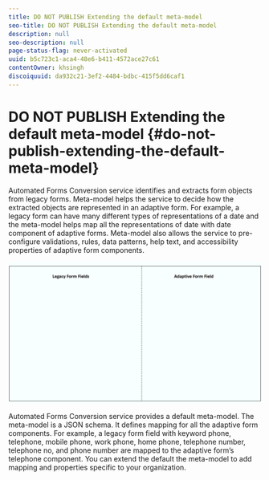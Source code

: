 ```yaml
---
title: DO NOT PUBLISH Extending the default meta-model
seo-title: DO NOT PUBLISH Extending the default meta-model
description: null
seo-description: null
page-status-flag: never-activated
uuid: b5c723c1-aca4-48e6-b411-4572ace27c61
contentOwner: khsingh
discoiquuid: da932c21-3ef2-4484-bdbc-415f5dd6caf1
---
```


# DO NOT PUBLISH Extending the default meta-model {#do-not-publish-extending-the-default-meta-model}

Automated Forms Conversion service identifies and extracts form objects from legacy forms. Meta-model helps the service to decide how the extracted objects are represented in an adaptive form. For example, a legacy form can have many different types of representations of a date and the meta-model helps map all the representations of date with date component of adaptive forms. Meta-model also allows the service to pre-configure validations, rules, data patterns, help text, and accessibility properties of adaptive form components.

![meta-model](assets/meta-model.gif)

Automated Forms Conversion service provides a default meta-model. The meta-model is a JSON schema. It defines mapping for all the adaptive form components. For example, a legacy form field with keyword phone, telephone, mobile phone, work phone, home phone, telephone number, telephone no, and phone number are mapped to the adaptive form’s telephone component. You can extend the default the meta-model to add mapping and properties specific to your organization.
